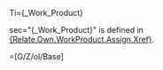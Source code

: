Ti={_Work_Product}

sec="{_Work_Product}" is defined in <a href="#Relate.Own.WorkProduct.Sec" class="xref">{Relate.Own.WorkProduct.Assign.Xref}</a>.

=[G/Z/ol/Base]
